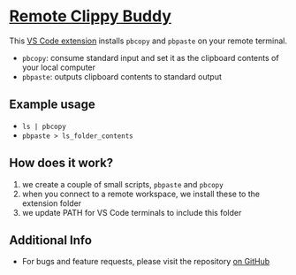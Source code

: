 # [Remote Clippy Buddy](https://marketplace.visualstudio.com/items?itemName=pelmers.remote-clippy-buddy-vscode)

This [VS Code extension](https://marketplace.visualstudio.com/items?itemName=pelmers.remote-clippy-buddy-vscode) installs `pbcopy` and `pbpaste` on your remote terminal.
- `pbcopy`: consume standard input and set it as the clipboard contents of your local computer
- `pbpaste`: outputs clipboard contents to standard output

## Example usage
- `ls | pbcopy`
- `pbpaste > ls_folder_contents`

## How does it work?
1. we create a couple of small scripts, `pbpaste` and `pbcopy`
2. when you connect to a remote workspace, we install these to the extension folder
3. we update PATH for VS Code terminals to include this folder

## Additional Info

- For bugs and feature requests, please visit the repository [on GitHub](https://github.com/pelmers/vscode-remote-clippy-buddy)
